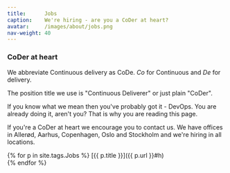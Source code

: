 ```yaml
---
title:      Jobs
caption:    We're hiring - are you a CoDer at heart?
avatar:     /images/about/jobs.png
nav-weight: 40
---
```


### CoDer at heart


We abbreviate Continuous delivery as CoDe. _Co_ for Continuous and _De_ for delivery.

The position title we use is "Continuous Deliverer" or just plain "CoDer".

If you know what we mean then you've probably got it - DevOps. You are already doing it, aren't you? That is why you are reading this page.

If you're a CoDer at heart we encourage you to contact us. We have offices in Allerød, Aarhus, Copenhagen, Oslo and Stockholm and we're hiring in all locations.

{% for p in site.tags.Jobs %}
  [{{ p.title }}]({{ p.url }}#h)<br>
{% endfor %}

